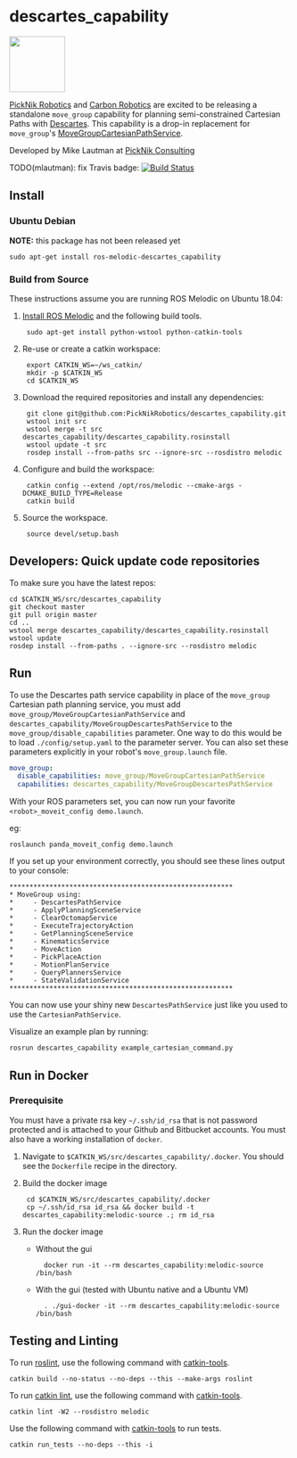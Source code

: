 # descartes_capability

<img src="https://picknik.ai/images/logo.jpg" width="100">

[PickNik Robotics](http://picknik.ai/) and [Carbon Robotics](https://carbon.ai/) are excited to be releasing a standalone ``move_group`` capability for planning semi-constrained Cartesian Paths with [Descartes](https://github.com/ros-industrial-consortium/descartes). This capability is a drop-in replacement for ``move_group``'s [MoveGroupCartesianPathService](https://github.com/ros-planning/moveit/blob/master/moveit_ros/move_group/src/default_capabilities/cartesian_path_service_capability.h).

Developed by Mike Lautman at [PickNik Consulting](http://picknik.ai/)

TODO(mlautman): fix Travis badge:
[![Build Status](https://travis-ci.com/PickNikRobotics/descartes_capability.svg?token=o9hPQnr2kShM9ckDs6J8&branch=master)](https://travis-ci.com/PickNikRobotics/descartes_capability)

## Install

### Ubuntu Debian

**NOTE:** this package has not been released yet

    sudo apt-get install ros-melodic-descartes_capability

### Build from Source

These instructions assume you are running ROS Melodic on Ubuntu 18.04:

1. [Install ROS Melodic](http://wiki.ros.org/melodic/Installation/Ubuntu) and the following build tools.

        sudo apt-get install python-wstool python-catkin-tools

1. Re-use or create a catkin workspace:

        export CATKIN_WS=~/ws_catkin/
        mkdir -p $CATKIN_WS
        cd $CATKIN_WS

1. Download the required repositories and install any dependencies:

        git clone git@github.com:PickNikRobotics/descartes_capability.git
        wstool init src
        wstool merge -t src descartes_capability/descartes_capability.rosinstall
        wstool update -t src
        rosdep install --from-paths src --ignore-src --rosdistro melodic

1. Configure and build the workspace:

        catkin config --extend /opt/ros/melodic --cmake-args -DCMAKE_BUILD_TYPE=Release
        catkin build

1. Source the workspace.

        source devel/setup.bash

## Developers: Quick update code repositories

To make sure you have the latest repos:

    cd $CATKIN_WS/src/descartes_capability
    git checkout master
    git pull origin master
    cd ..
    wstool merge descartes_capability/descartes_capability.rosinstall
    wstool update
    rosdep install --from-paths . --ignore-src --rosdistro melodic

## Run

To use the Descartes path service capability in place of the ``move_group`` Cartesian path planning service, you must add ``move_group/MoveGroupCartesianPathService`` and ``descartes_capability/MoveGroupDescartesPathService`` to the ``move_group/disable_capabilities`` parameter. One way to do this would be to load ``./config/setup.yaml`` to the parameter server. You can also set these parameters explicitly in your robot's ``move_group.launch`` file.

```yaml
move_group:
  disable_capabilities: move_group/MoveGroupCartesianPathService
  capabilities: descartes_capability/MoveGroupDescartesPathService
```

With your ROS parameters set, you can now run your favorite `<robot>_moveit_config demo.launch`.

eg:

    roslaunch panda_moveit_config demo.launch

If you set up your environment correctly, you should see these lines output to your console:

```
********************************************************
* MoveGroup using:
*     - DescartesPathService
*     - ApplyPlanningSceneService
*     - ClearOctomapService
*     - ExecuteTrajectoryAction
*     - GetPlanningSceneService
*     - KinematicsService
*     - MoveAction
*     - PickPlaceAction
*     - MotionPlanService
*     - QueryPlannersService
*     - StateValidationService
********************************************************
```

You can now use your shiny new `DescartesPathService` just like you used to use the `CartesianPathService`.

Visualize an example plan by running:

    rosrun descartes_capability example_cartesian_command.py

## Run in Docker

### Prerequisite

You must have a private rsa key `~/.ssh/id_rsa` that is not password protected and is attached to your Github and Bitbucket accounts. You must also have a working installation of `docker`.

1. Navigate to `$CATKIN_WS/src/descartes_capability/.docker`. You should see the `Dockerfile` recipe in the directory.

1. Build the docker image

        cd $CATKIN_WS/src/descartes_capability/.docker
        cp ~/.ssh/id_rsa id_rsa && docker build -t descartes_capability:melodic-source .; rm id_rsa

1. Run the docker image

    * Without the gui

            docker run -it --rm descartes_capability:melodic-source /bin/bash

    * With the gui (tested with Ubuntu native and a Ubuntu VM)

            . ./gui-docker -it --rm descartes_capability:melodic-source /bin/bash

## Testing and Linting

To run [roslint](http://wiki.ros.org/roslint), use the following command with [catkin-tools](https://catkin-tools.readthedocs.org/).

    catkin build --no-status --no-deps --this --make-args roslint

To run [catkin lint](https://pypi.python.org/pypi/catkin_lint), use the following command with [catkin-tools](https://catkin-tools.readthedocs.org/).

    catkin lint -W2 --rosdistro melodic

Use the following command with [catkin-tools](https://catkin-tools.readthedocs.org/) to run tests.

    catkin run_tests --no-deps --this -i
